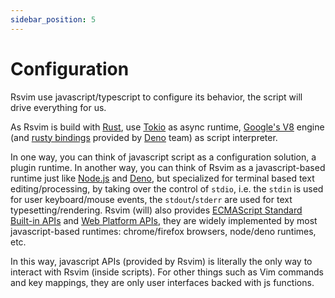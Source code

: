 ```yaml
---
sidebar_position: 5
---
```


# Configuration

Rsvim use javascript/typescript to configure its behavior, the script will drive everything for us.

As Rsvim is build with [Rust](https://www.rust-lang.org/), use [Tokio](https://tokio.rs/) as async runtime, [Google's V8](https://v8.dev/) engine (and [rusty bindings](https://github.com/denoland/rusty_v8) provided by [Deno](https://deno.com/) team) as script interpreter.

In one way, you can think of javascript script as a configuration solution, a plugin runtime. In another way, you can think of Rsvim as a javascript-based runtime just like [Node.js](https://nodejs.org/en) and [Deno](https://deno.com/), but specialized for terminal based text editing/processing, by taking over the control of `stdio`, i.e. the `stdin` is used for user keyboard/mouse events, the `stdout`/`stderr` are used for text typesetting/rendering. Rsvim (will) also provides [ECMAScript Standard Built-in APIs](/docs/api/intro#1-ecmascript-standard-built-in-apis) and [Web Platform APIs](docs/api/intro#2-web-platform-apis), they are widely implemented by most javascript-based runtimes: chrome/firefox browsers, node/deno runtimes, etc.

In this way, javascript APIs (provided by Rsvim) is literally the only way to interact with Rsvim (inside scripts). For other things such as Vim commands and key mappings, they are only user interfaces backed with js functions.
